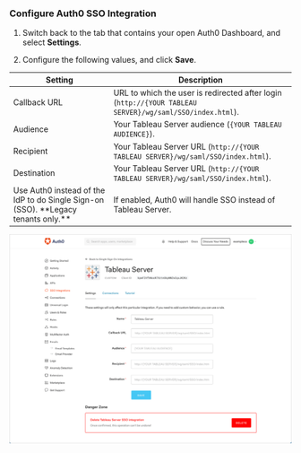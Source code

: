 ### Configure Auth0 SSO Integration

1. Switch back to the tab that contains your open Auth0 Dashboard, and select **Settings**.

2. Configure the following values, and click **Save**.

<table class="table">
    <thead>
        <tr>
            <th><strong>Setting</strong></th>
            <th><strong>Description</strong></th>
        </tr>
    </thead>
    <tbody>
        <tr>
            <td>Callback URL</td>
            <td>URL to which the user is redirected after login (<code>http://{YOUR TABLEAU SERVER}/wg/saml/SSO/index.html</code>).</td>
        </tr>
        <tr>
            <td>Audience</td>
            <td>Your Tableau Server audience (<code>{YOUR TABLEAU AUDIENCE}</code>).</td>
        </tr>
        <tr>
            <td>Recipient</td>
            <td>Your Tableau Server URL (<code>http://{YOUR TABLEAU SERVER}/wg/saml/SSO/index.html</code>).</td>
        </tr>
        <tr>
            <td>Destination</td>
            <td>Your Tableau Server URL (<code>http://{YOUR TABLEAU SERVER}/wg/saml/SSO/index.html</code>).</td>
        </tr>
        <tr>
            <td>Use Auth0 instead of the IdP to do Single Sign-on (SSO). **Legacy tenants only.**</td>
            <td>If enabled, Auth0 will handle SSO instead of Tableau Server.</td>
        </tr>
    </tbody>
</table>

![Configure SSO Integration](/media/articles/dashboard/sso-integrations/settings-tableau-server.png)
